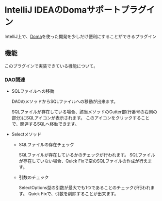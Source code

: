 # IntelliJ IDEAのDomaサポートプラグイン
IntelliJ上で、[Doma](http://doma.seasar.org/)を使った開発を少しだけ便利にすることができるプラグイン


## 機能
このプラグインで実装できている機能について。

### DAO関連
* SQLファイルへの移動

  DAOのメソッドからSQLファイルへの移動が出来ます。
  
  SQLファイルが存在している場合、該当メソッドのGutter部(行番号の右側の部分)にSQLアイコンが表示されます。
  このアイコンをクリックすることで、関連するSQLへ移動できます。

* Selectメソッド

  * SQLファイルの存在チェック
  
    SQLファイルが存在しているかのチェックが行われます。
    SQLファイルが存在していない場合、Quick Fixで空のSQLファイルの作成が行えます。
    
  * 引数のチェック
  
    SelectOptions型の引数が最大でも1つであることのチェックが行われます。
    Quick Fixで、引数を削除することが出来ます。

